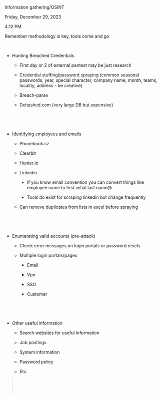 Information gathering/OSINT

Friday, December 29, 2023

4:12 PM

Remember methodology is key, tools come and go

 

-   Hunting Breached Credentials

    -   First day or 2 of external pentest may be just research

    -   Credential stuffing/password spraying (common seasonal passwords, year, special character, company name, month, teams, locality, address - be creative)

    -   Breach-parse

    -   Dehashed.com (very large DB but expensive)

 

 

-   Identifying employees and emails

    -   Phonebook.cz

    -   Clearbit

    -   Hunter.io

    -   Linkedin

        -   If you know email convention you can convert things like employee name to first initial last name@

        -   Tools do exist for scraping linkedin but change frequently

    -   Can remove duplicates from lists in excel before spraying

 

 

-   Enumerating valid accounts (pre-attack)

    -   Check error messages on login portals or password resets

    -   Multiple login portals/pages

        -   Email

        -   Vpn

        -   SSO

        -   Customer

 

 

-   Other useful information

    -   Search websites for useful information

    -   Job postings

    -   System information

    -   Password policy

    -   Etc.

>  
>
>  
